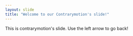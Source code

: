 ```yaml
---
layout: slide
title: "Welcome to our Contrarymotion's slide!"
---
```

This is contrarymotion's slide.
Use the left arrow to go back!
